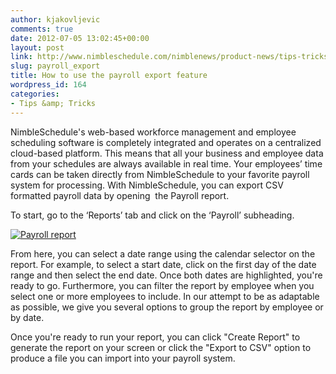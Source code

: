 ```yaml
---
author: kjakovljevic
comments: true
date: 2012-07-05 13:02:45+00:00
layout: post
link: http://www.nimbleschedule.com/nimblenews/product-news/tips-tricks/payroll_export/
slug: payroll_export
title: How to use the payroll export feature
wordpress_id: 164
categories:
- Tips &amp; Tricks
---
```


NimbleSchedule's web-based workforce management and employee scheduling software is completely integrated and operates on a centralized cloud-based platform. This means that all your business and employee data from your schedules are always available in real time. Your employees’ time cards can be taken directly from NimbleSchedule to your favorite payroll system for processing. With NimbleSchedule, you can export CSV formatted payroll data by opening  the Payroll report.

To start, go to the ‘Reports’ tab and click on the ‘Payroll’ subheading.


[![Payroll report](http://www.nimbleschedule.com/wp-content/uploads/2012/07/Payroll-1024x224.png)](http://www.nimbleschedule.com/wp-content/uploads/2012/07/Payroll.png)


From here, you can select a date range using the calendar selector on the report. For example, to select a start date, click on the first day of the date range and then select the end date. Once both dates are highlighted, you're ready to go. Furthermore, you can filter the report by employee when you select one or more employees to include. In our attempt to be as adaptable as possible, we give you several options to group the report by employee or by date.

Once you're ready to run your report, you can click "Create Report" to generate the report on your screen or click the "Export to CSV" option to produce a file you can import into your payroll system.
